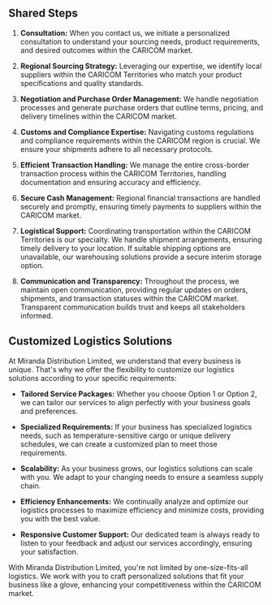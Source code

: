 ## Shared Steps

1. **Consultation:** When you contact us, we initiate a personalized consultation to understand your sourcing needs, product requirements, and desired outcomes within the CARICOM market.

2. **Regional Sourcing Strategy:** Leveraging our expertise, we identify local suppliers within the CARICOM Territories who match your product specifications and quality standards.

3. **Negotiation and Purchase Order Management:** We handle negotiation processes and generate purchase orders that outline terms, pricing, and delivery timelines within the CARICOM market.

4. **Customs and Compliance Expertise:** Navigating customs regulations and compliance requirements within the CARICOM region is crucial. We ensure your shipments adhere to all necessary protocols.

5. **Efficient Transaction Handling:** We manage the entire cross-border transaction process within the CARICOM Territories, handling documentation and ensuring accuracy and efficiency.

6. **Secure Cash Management:** Regional financial transactions are handled securely and promptly, ensuring timely payments to suppliers within the CARICOM market.

7. **Logistical Support:** Coordinating transportation within the CARICOM Territories is our specialty. We handle shipment arrangements, ensuring timely delivery to your location. If suitable shipping options are unavailable, our warehousing solutions provide a secure interim storage option.

8. **Communication and Transparency:** Throughout the process, we maintain open communication, providing regular updates on orders, shipments, and transaction statuses within the CARICOM market. Transparent communication builds trust and keeps all stakeholders informed.

## Customized Logistics Solutions

At Miranda Distribution Limited, we understand that every business is unique. That's why we offer the flexibility to customize our logistics solutions according to your specific requirements:

- **Tailored Service Packages:** Whether you choose Option 1 or Option 2, we can tailor our services to align perfectly with your business goals and preferences.

- **Specialized Requirements:** If your business has specialized logistics needs, such as temperature-sensitive cargo or unique delivery schedules, we can create a customized plan to meet those requirements.

- **Scalability:** As your business grows, our logistics solutions can scale with you. We adapt to your changing needs to ensure a seamless supply chain.

- **Efficiency Enhancements:** We continually analyze and optimize our logistics processes to maximize efficiency and minimize costs, providing you with the best value.

- **Responsive Customer Support:** Our dedicated team is always ready to listen to your feedback and adjust our services accordingly, ensuring your satisfaction.

With Miranda Distribution Limited, you're not limited by one-size-fits-all logistics. We work with you to craft personalized solutions that fit your business like a glove, enhancing your competitiveness within the CARICOM market.
